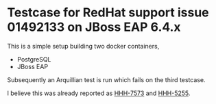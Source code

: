 # Testcase for RedHat support issue 01492133 on JBoss EAP 6.4.x

This is a simple setup building two docker containers, 

 * PostgreSQL
 * JBoss EAP

Subsequently an Arquillian test is run which fails on the third testcase.

I believe this was already reported as [HHH-7573](https://hibernate.atlassian.net/browse/HHH-7573) 
and [HHH-5255](https://hibernate.atlassian.net/browse/HHH-5255).
